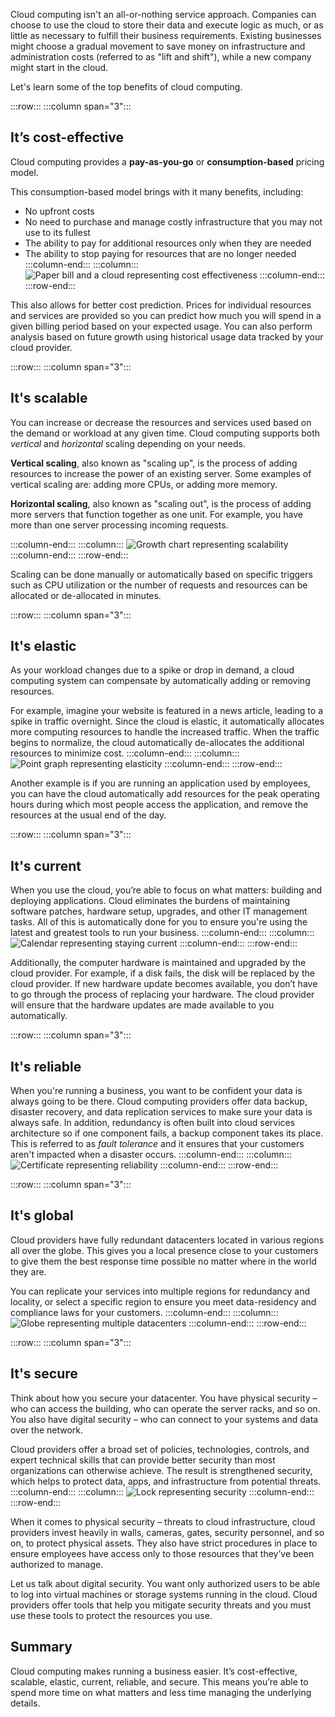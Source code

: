 Cloud computing isn't an all-or-nothing service approach. Companies can choose to use the cloud to store their data and execute logic as much, or as little as necessary to fulfill their business requirements. Existing businesses might choose a gradual movement to save money on infrastructure and administration costs (referred to as "lift and shift"), while a new company might start in the cloud.

Let's learn some of the top benefits of cloud computing.

:::row:::
  :::column span="3":::
## It’s cost-effective

Cloud computing provides a **pay-as-you-go** or **consumption-based** pricing model. 

This consumption-based model brings with it many benefits, including:

- No upfront costs
- No need to purchase and manage costly infrastructure that you may not use to its fullest
- The ability to pay for additional resources only when they are needed
- The ability to stop paying for resources that are no longer needed
  :::column-end:::
  :::column:::
![Paper bill and a cloud representing cost effectiveness](../media/3-cost-effective.png)
  :::column-end:::
:::row-end:::

This also allows for better cost prediction. Prices for individual resources and services are provided so you can predict how much you will spend in a given billing period based on your expected usage. You can also perform analysis based on future growth using historical usage data tracked by your cloud provider.

:::row:::
  :::column span="3":::
## It's scalable

You can increase or decrease the resources and services used based on the demand or workload at any given time. Cloud computing supports both _vertical_ and _horizontal_ scaling depending on your needs.

**Vertical scaling**, also known as "scaling up", is the process of adding resources to increase the power of an existing server. Some examples of vertical scaling are: adding more CPUs, or adding more memory.

**Horizontal scaling**, also known as "scaling out", is the process of adding more servers that function together as one unit. For example, you have more than one server processing incoming requests.

  :::column-end:::
  :::column:::
![Growth chart representing scalability](../media/3-scalable.png)
  :::column-end:::
:::row-end:::

Scaling can be done manually or automatically based on specific triggers such as CPU utilization or the number of requests and resources can be allocated or de-allocated in minutes.

:::row:::
  :::column span="3":::
## It's elastic

As your workload changes due to a spike or drop in demand, a cloud computing system can compensate by automatically adding or removing resources.

For example, imagine your website is featured in a news article, leading to a spike in traffic overnight. Since the cloud is elastic, it automatically allocates more computing resources to handle the increased traffic. When the traffic begins to normalize, the cloud automatically de-allocates the additional resources to minimize cost.
  :::column-end:::
  :::column:::
![Point graph representing elasticity](../media/3-elastic.png)
  :::column-end:::
:::row-end:::

Another example is if you are running an application used by employees, you can have the cloud automatically add resources for the peak operating hours during which most people access the application, and remove the resources at the usual end of the day.

:::row:::
  :::column span="3":::
## It's current

When you use the cloud, you’re able to focus on what matters: building and deploying applications. Cloud eliminates the burdens of maintaining software patches, hardware setup, upgrades, and other IT management tasks. All of this is automatically done for you to ensure you're using the latest and greatest tools to run your business.
  :::column-end:::
  :::column:::
![Calendar representing staying current](../media/3-current.png)
  :::column-end:::
:::row-end:::

Additionally, the computer hardware is maintained and upgraded by the cloud provider. For example, if a disk fails, the disk will be replaced by the cloud provider. If new hardware update becomes available, you don’t have to go through the process of replacing your hardware. The cloud provider will ensure that the hardware updates are made available to you automatically.

:::row:::
  :::column span="3":::
## It's reliable

When you're running a business, you want to be confident your data is always going to be there. Cloud computing providers offer data backup, disaster recovery, and data replication services to make sure your data is always safe. In addition, redundancy is often built into cloud services architecture so if one component fails, a backup component takes its place. This is referred to as _fault tolerance_ and it ensures that your customers aren't impacted when a disaster occurs.
  :::column-end:::
  :::column:::
![Certificate representing reliability](../media/3-reliable.png)
  :::column-end:::
:::row-end:::

:::row:::
  :::column span="3":::
## It's global

Cloud providers have fully redundant datacenters located in various regions all over the globe. This gives you a local presence close to your customers to give them the best response time possible no matter where in the world they are. 

You can replicate your services into multiple regions for redundancy and locality, or select a specific region to ensure you meet data-residency and compliance laws for your customers.
  :::column-end:::
  :::column:::
![Globe representing multiple datacenters](../media/3-global.png)
  :::column-end:::
:::row-end:::

:::row:::
  :::column span="3":::
## It's secure

Think about how you secure your datacenter. You have physical security &ndash; who can access the building, who can operate the server racks, and so on. You also have digital security &ndash; who can connect to your systems and data over the network.

Cloud providers offer a broad set of policies, technologies, controls, and expert technical skills that can provide better security than most organizations can otherwise achieve. The result is strengthened security, which helps to protect data, apps, and infrastructure from potential threats.
  :::column-end:::
  :::column:::
![Lock representing security](../media/3-secure.png)
  :::column-end:::
:::row-end:::

When it comes to physical security &ndash; threats to cloud infrastructure, cloud providers invest heavily in walls, cameras, gates, security personnel, and so on, to protect physical assets. They also have strict procedures in place to ensure employees have access only to those resources that they’ve been authorized to manage.

Let us talk about digital security. You want only authorized users to be able to log into virtual machines or storage systems running in the cloud. Cloud providers offer tools that help you mitigate security threats and you must use these tools to protect the resources you use.

## Summary

Cloud computing makes running a business easier. It’s cost-effective, scalable, elastic, current, reliable, and secure. This means you’re able to spend more time on what matters and less time managing the underlying details.
